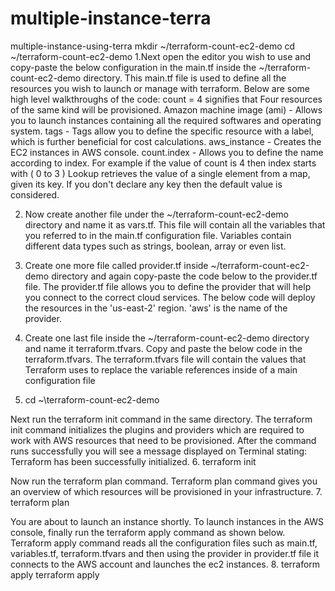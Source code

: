 # multiple-instance-terra
multiple-instance-using-terra
mkdir ~/terraform-count-ec2-demo
cd ~/terraform-count-ec2-demo
1.Next open the editor you wish to use and copy-paste the below configuration in the main.tf inside the ~/terraform-count-ec2-demo directory. This main.tf file is used to define all the resources you wish to launch or manage with terraform. Below are some high level walkthroughs of the code:
count = 4 signifies that Four resources of the same kind will be provisioned.
Amazon machine image (ami) - Allows you to launch instances containing all the required softwares and operating system.
tags - Tags allow you to define the specific resource with a label, which is further beneficial for cost calculations.
aws_instance - Creates the EC2 instances in AWS console.
count.index - Allows you to define the name according to index. For example if the value of count is 4 then index starts with ( 0 to 3 )
Lookup retrieves the value of a single element from a map, given its key. If you don't declare any key then the default value is considered.


2. Now create another file under the ~/terraform-count-ec2-demo directory and name it as vars.tf. This file will contain all the variables that you referred to in the main.tf configuration file.
Variables contain different data types such as strings, boolean, array or even list.


3. Create one more file called provider.tf inside ~/terraform-count-ec2-demo directory and again copy-paste the code below to the provider.tf file. The provider.tf file allows you to define the provider that will help you connect to the correct cloud services.
The below code will deploy the resources in the 'us-east-2' region.
'aws' is the name of the provider.


4. Create one last file inside the ~/terraform-count-ec2-demo directory and name it terraform.tfvars. Copy and paste the below code in the terraform.tfvars. The terraform.tfvars file will contain the values that Terraform uses to replace the variable references inside of a main configuration file


5. cd ~\terraform-count-ec2-demo

Next run the terraform init command in the same directory. The terraform init command initializes the plugins and providers which are required to work with AWS resources that need to be provisioned. After the command runs successfully you will see a message displayed on Terminal stating: Terraform has been successfully initialized.
6. terraform init

Now run the terraform plan command. Terraform plan command gives you an overview of which resources will be provisioned in your infrastructure.
7. terraform plan

You are about to launch an instance shortly. To launch instances in the AWS console, finally run the terraform apply command as shown below. Terraform apply command reads all the configuration files such as main.tf, variables.tf, terraform.tfvars and then using the provider in provider.tf file it connects to the AWS account and launches the ec2 instances.
8. terraform apply
terraform apply
